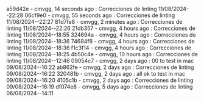 a59d42e - cmvgg, 14 seconds ago : Correcciones de linting 11/08/2024--22:28
06cf9e0 - cmvgg, 55 seconds ago : Correcciones de linting 11/08/2024--22:27
81d7fe8 - cmvgg, 2 minutes ago : Correcciones de linting 11/08/2024--22:26
21db357 - cmvgg, 4 hours ago : Correcciones de linting 11/08/2024--18:55
324694a - cmvgg, 4 hours ago : Correcciones de linting 11/08/2024--18:36
74684f8 - cmvgg, 4 hours ago : Correcciones de linting 11/08/2024--18:36
f1c3f14 - cmvgg, 4 hours ago : Correcciones de linting 11/08/2024--18:25
4b50c4e - cmvgg, 10 hours ago : Correcciones de linting 11/08/2024--12:46
09054c7 - cmvgg, 2 days ago : 00 to test in mac 09/08/2024--16:22
ab862fe - cmvgg, 2 days ago : Correcciones de linting 09/08/2024--16:22
320481b - cmvgg, 2 days ago : all ok to test in mac 09/08/2024--16:20
4105c1b - cmvgg, 2 days ago : Correcciones de linting 09/08/2024--16:19
df074e8 - cmvgg, 5 days ago : Correcciones de linting 06/08/2024--14:11